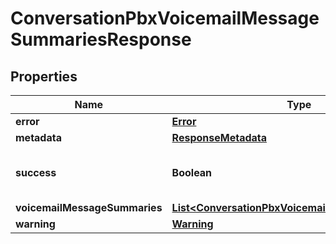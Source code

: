 
# ConversationPbxVoicemailMessageSummariesResponse

## Properties
Name | Type | Description | Notes
------------ | ------------- | ------------- | -------------
**error** | [**Error**](Error.md) |  |  [optional]
**metadata** | [**ResponseMetadata**](ResponseMetadata.md) |  |  [optional]
**success** | **Boolean** | Indicates if API call was successful |  [optional]
**voicemailMessageSummaries** | [**List&lt;ConversationPbxVoicemailMessageSummary&gt;**](ConversationPbxVoicemailMessageSummary.md) |  |  [optional]
**warning** | [**Warning**](Warning.md) |  |  [optional]



